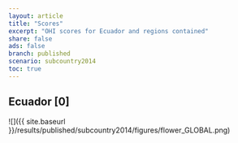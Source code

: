 ```yaml
---
layout: article
title: "Scores"
excerpt: "OHI scores for Ecuador and regions contained"
share: false
ads: false
branch: published
scenario: subcountry2014
toc: true
---
```



## Ecuador [0]
  
![]({{ site.baseurl }}/results/published/subcountry2014/figures/flower_GLOBAL.png)

